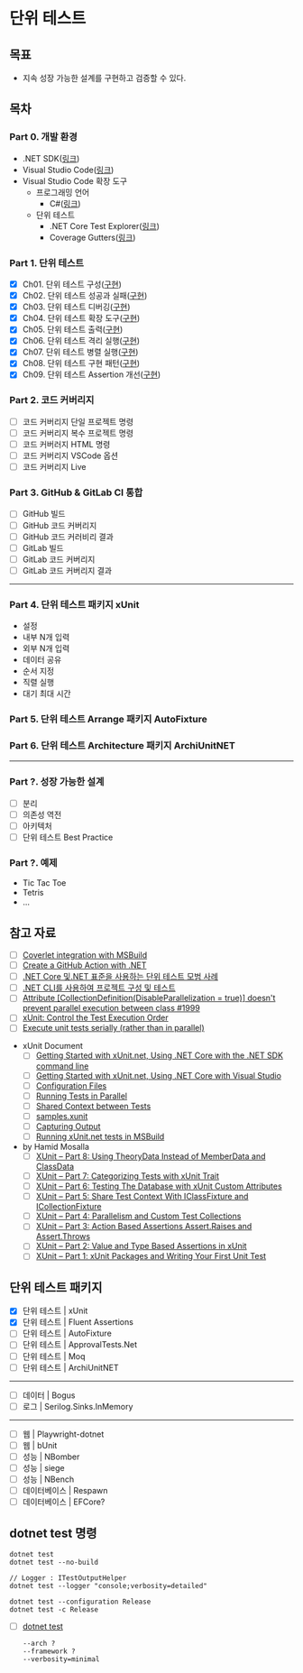 # 단위 테스트
## 목표
- 지속 성장 가능한 설계를 구현하고 검증할 수 있다.

## 목차
### Part 0. 개발 환경
- .NET SDK([링크](https://dotnet.microsoft.com/en-us/download/dotnet))
- Visual Studio Code([링크](https://code.visualstudio.com/download))
- Visual Studio Code 확장 도구
  - 프로그래밍 언어
    - C#([링크](https://marketplace.visualstudio.com/items?itemName=ms-dotnettools.csharp))
  - 단위 테스트
    - .NET Core Test Explorer([링크](https://marketplace.visualstudio.com/items?itemName=formulahendry.dotnet-test-explorer))
    - Coverage Gutters([링크](https://marketplace.visualstudio.com/items?itemName=ryanluker.vscode-coverage-gutters))

### Part 1. 단위 테스트
- [x] Ch01. 단위 테스트 구성([구현](./Part01/Ch01))
- [x] Ch02. 단위 테스트 성공과 실패([구현](./Part01/Ch02))
- [x] Ch03. 단위 테스트 디버깅([구현](./Part01/Ch03))
- [x] Ch04. 단위 테스트 확장 도구([구현](./Part01/Ch04))
- [x] Ch05. 단위 테스트 출력([구현](./Part01/Ch05))
- [x] Ch06. 단위 테스트 격리 실행([구현](./Part01/Ch06))
- [x] Ch07. 단위 테스트 병렬 실행([구현](./Part01/Ch07))
- [x] Ch08. 단위 테스트 구현 패턴([구현](./Part01/Ch08))
- [x] Ch09. 단위 테스트 Assertion 개선([구현](./Part01/Ch09))

### Part 2. 코드 커버리지
- [ ] 코드 커버리지 단일 프로젝트 명령
- [ ] 코드 커버리지 복수 프로젝트 명령
- [ ] 코드 커버러지 HTML 명령
- [ ] 코드 커버리지 VSCode 옵션
- [ ] 코드 커버리지 Live

### Part 3. GitHub & GitLab CI 통합
- [ ] GitHub 빌드
- [ ] GitHub 코드 커버리지
- [ ] GitHub 코드 커러비리 결과
- [ ] GitLab 빌드
- [ ] GitLab 코드 커버리지
- [ ] GitLab 코드 커버리지 결과

---

### Part 4. 단위 테스트 패키지 xUnit
- 설정
- 내부 N개 입력
- 외부 N개 입력
- 데이터 공유
- 순서 지정
- 직렬 실행
- 대기 최대 시간

### Part 5. 단위 테스트 Arrange 패키지 AutoFixture

### Part 6. 단위 테스트 Architecture 패키지 ArchiUnitNET

---

### Part ?. 성장 가능한 설계
- [ ] 분리
- [ ] 의존성 역전
- [ ] 아키텍처
- [ ] 단위 테스트 Best Practice

### Part ?. 예제
- Tic Tac Toe
- Tetris
- ...

## 참고 자료
- [ ] [Coverlet integration with MSBuild](https://github.com/coverlet-coverage/coverlet/blob/master/Documentation/MSBuildIntegration.md)
- [ ] [Create a GitHub Action with .NET](https://docs.microsoft.com/en-us/dotnet/devops/create-dotnet-github-action)
- [ ] [.NET Core 및.NET 표준을 사용하는 단위 테스트 모범 사례](https://docs.microsoft.com/ko-kr/dotnet/core/testing/unit-testing-best-practices)
- [ ] [.NET CLI를 사용하여 프로젝트 구성 및 테스트](https://docs.microsoft.com/ko-kr/dotnet/core/tutorials/testing-with-cli)
- [ ] [Attribute [CollectionDefinition(DisableParallelization = true)] doesn't prevent parallel execution between class #1999](https://github.com/xunit/xunit/issues/1999#issuecomment-522635397)
- [ ] [xUnit: Control the Test Execution Order](https://hamidmosalla.com/2018/08/16/xunit-control-the-test-execution-order/)
- [ ] [Execute unit tests serially (rather than in parallel)](https://www.titanwolf.org/Network/q/3c8bf31e-3cfe-4929-809c-24ac9dbc7fca/y)
- xUnit Document
  - [ ] [Getting Started with xUnit.net, Using .NET Core with the .NET SDK command line](https://xunit.net/docs/getting-started/netcore/cmdline)
  - [ ] [Getting Started with xUnit.net, Using .NET Core with Visual Studio](https://xunit.net/docs/getting-started/netcore/visual-studio)
  - [ ] [Configuration Files](https://xunit.net/docs/configuration-files)
  - [ ] [Running Tests in Parallel](https://xunit.net/docs/running-tests-in-parallel)
  - [ ] [Shared Context between Tests](https://xunit.net/docs/shared-context)
  - [ ] [samples.xunit](https://github.com/xunit/samples.xunit)
  - [ ] [Capturing Output](https://xunit.net/docs/capturing-output)
  - [ ] [Running xUnit.net tests in MSBuild](https://xunit.net/docs/running-tests-in-msbuild) 
- by Hamid Mosalla
  - [ ] [XUnit – Part 8: Using TheoryData Instead of MemberData and ClassData](https://hamidmosalla.com/2020/04/05/xunit-part-8-using-theorydata-instead-of-memberdata-and-classdata/)
  - [ ] [XUnit – Part 7: Categorizing Tests with xUnit Trait](https://hamidmosalla.com/2020/03/01/xunit-part-7-categorizing-tests-with-xunit-trait/)
  - [ ] [XUnit – Part 6: Testing The Database with xUnit Custom Attributes](https://hamidmosalla.com/2020/02/16/xunit-part-6-testing-the-database-with-xunit-custom-attributes/)
  - [ ] [XUnit – Part 5: Share Test Context With IClassFixture and ICollectionFixture](https://hamidmosalla.com/2020/02/02/xunit-part-5-share-test-context-with-iclassfixture-and-icollectionfixture/)
  - [ ] [XUnit – Part 4: Parallelism and Custom Test Collections](https://hamidmosalla.com/2020/01/26/xunit-part-4-parallelism-and-custom-test-collections/)
  - [ ] [XUnit – Part 3: Action Based Assertions Assert.Raises and Assert.Throws](https://hamidmosalla.com/2020/01/20/xunit-part-3-action-based-assertions-assert-raises-and-assert-throws/)
  - [ ] [XUnit – Part 2: Value and Type Based Assertions in xUnit](https://hamidmosalla.com/2020/01/12/xunit-part-2-value-and-type-based-assertions-in-xunit/)
  - [ ] [XUnit – Part 1: xUnit Packages and Writing Your First Unit Test](https://hamidmosalla.com/2020/01/05/xunit-part-1-xunit-packages-and-writing-your-first-unit-test/)

## 단위 테스트 패키지
- [x] 단위 테스트 | xUnit
- [x] 단위 테스트 | Fluent Assertions
- [ ] 단위 테스트 | AutoFixture
- [ ] 단위 테스트 | ApprovalTests.Net
- [ ] 단위 테스트 | Moq
- [ ] 단위 테스트 | ArchiUnitNET
---
- [ ] 데이터 | Bogus
- [ ] 로그 | Serilog.Sinks.InMemory
---
- [ ] 웹 | Playwright-dotnet
- [ ] 웹 | bUnit
- [ ] 성능 | NBomber
- [ ] 성능 | siege
- [ ] 성능 | NBench
- [ ] 데이터베이스 | Respawn
- [ ] 데이터베이스 | EFCore?

## dotnet test 명령
```
dotnet test
dotnet test --no-build

// Logger : ITestOutputHelper
dotnet test --logger "console;verbosity=detailed"

dotnet test --configuration Release
dotnet test -c Release
```
- [ ] [dotnet test](https://docs.microsoft.com/en-us/dotnet/core/tools/dotnet-test)
  ```
  --arch ?
  --framework ?
  --verbosity=minimal
  ```
